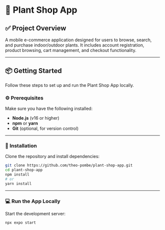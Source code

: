 # 🌱 Plant Shop App

## ✅ Project Overview

A mobile e-commerce application designed for users to browse, search, and purchase indoor/outdoor plants. It includes account registration, product browsing, cart management, and checkout functionality.

---

## 📦 Getting Started

Follow these steps to set up and run the Plant Shop App locally.

### ⚙️ **Prerequisites**

Make sure you have the following installed:

- **Node.js** (v16 or higher)
- **npm** or **yarn**
- **Git** (optional, for version control)

---

### 🚀 **Installation**

Clone the repository and install dependencies:

```bash
git clone https://github.com/theo-pombe/plant-shop-app.git
cd plant-shop-app
npm install
# or
yarn install
```

---

### 💻 **Run the App Locally**

Start the development server:

```bash
npx expo start
```
